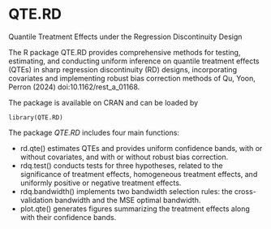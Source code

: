 # QTE.RD
Quantile Treatment Effects under the Regression Discontinuity Design

The R package QTE.RD provides comprehensive methods for testing, estimating, and conducting uniform inference on quantile treatment effects (QTEs) in sharp regression discontinuity (RD) designs, incorporating covariates and implementing robust bias correction methods of Qu, Yoon, Perron (2024) doi:10.1162/rest_a_01168.

The package is available on CRAN and can be loaded by

```{r}
library(QTE.RD)
```

The package *QTE.RD* includes four main functions:

* rd.qte() estimates QTEs and provides uniform confidence bands, with or without covariates, and with or without robust bias correction.
* rdq.test() conducts tests for three hypotheses, related to the significance of treatment effects, homogeneous treatment effects, and uniformly positive or negative treatment effects.
* rdq.bandwidth() implements two bandwidth selection rules: the cross-validation bandwidth and the MSE optimal bandwidth.
* plot.qte() generates figures summarizing the treatment effects along with their confidence bands.

